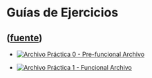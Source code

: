 # Guías de Ejercicios
([fuente](https://campus.exactas.uba.ar/course/view.php?id=1059&section=7))
---
  - [ ![Archivo](https://campus.exactas.uba.ar/theme/image.php/magazine/core/1462913092/f/pdf) Práctica 0 - Pre-funcional  Archivo  ](https://campus.exactas.uba.ar/mod/resource/view.php?id=57220)

  - [ ![Archivo](https://campus.exactas.uba.ar/theme/image.php/magazine/core/1462913092/f/pdf) Práctica 1 - Funcional  Archivo  ](https://campus.exactas.uba.ar/mod/resource/view.php?id=57221)

